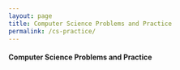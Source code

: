 ```yaml
---
layout: page
title: Computer Science Problems and Practice
permalink: /cs-practice/
---
```


#### <i class="icon-book"></i> Computer Science Problems and Practice
